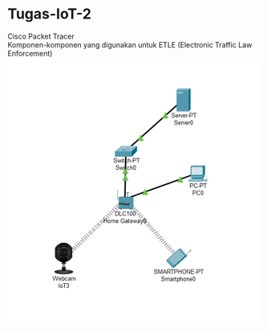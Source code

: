 # Tugas-IoT-2
Cisco Packet Tracer <br> 
Komponen-komponen yang digunakan untuk ETLE (Electronic Traffic Law Enforcement)
<img src = 'cctv.png'  />
